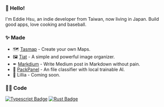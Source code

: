 
### 🐶 Hello!
I'm Eddie Hsu, an indie developer from Taiwan, now living in Japan. Build good apps, love cooking and baseball. 

### ✨ Made
* 🗺️ [Tasmap](https://tasmap.app/) - Create your own Maps.
* 🖼 [Tiat](https://tiat.app/) - A simple and powerful image organizer.
* ✒ [Markdium](https://markdium.dev/) - Write Medium post in Markdown without pain.
* 🎃 [PackPanel](https://packpanel.island68.dev/) - An file classifier with local trainable AI.
* 💖 Lillia - Coming soon.

### 👨‍💻️ Code
[![Typescript Badge](https://img.shields.io/badge/TypeScript-blue?style=flat-square&logo=typescript&logoColor=white)]()
[![Rust Badge](https://img.shields.io/badge/Rust-B7410E?style=flat-square&logo=rust&logoColor=white)]()

